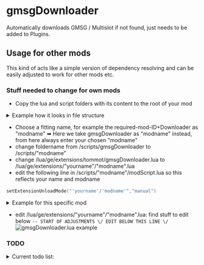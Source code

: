 # gmsgDownloader
 Automatically downloads GMSG / Multislot if not found, just needs to be added to Plugins.

## Usage for other mods
This kind of acts like a simple version of dependency resolving and can be easily adjusted to work for other mods etc. 
### Stuff needed to change for own mods
- Copy the lua and script folders with its content to the root of your mod
<details>
<summary>Example how it looks in file structure</summary>

![pasted example](ghImages/pastedExample.png)
</details>

- Choose a fitting name, for example the required-mod-ID+Downloader as "modname"
➡ Here we take gmsgDownloader as "modname" instead, from here always enter your chosen "modname"
- change foldername from /scripts/gmsgDownloader to /scripts/"modname"
- change /lua/ge/extensions/tommot/gmsgDownloader.lua to /lua/ge/extensions/"yourname"/"modname".lua
- edit the following line in /scripts/"modname"/modScript.lua so this reflects your name and modname 
```lua 
setExtensionUnloadMode("'yourname'/'modname'","manual")
``` 
<details>
<summary>Example for this specific mod</summary>

![modScript.lua example](ghImages/modScript.png)
</details>

- edit /lua/ge/extensions/"yourname"/"modname".lua:
find stuff to edit below 
```-- START OF ADJUSTMENTS \/ EDIT BELOW THIS LINE \/```
![gmsgDownloader.lua example](ghImages/luaToEdit.png)


### TODO
<details>
<summary>Current todo list:</summary>

- [ ] Add version check (with repo)
- [x] Variables for easier config (dev) *implemented*
</details>
